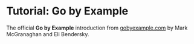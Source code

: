 # Tutorial: Go by Example

The official **Go by Example** introduction from [gobyexample.com](https://gobyexample.com/) by Mark McGranaghan and Eli Bendersky.